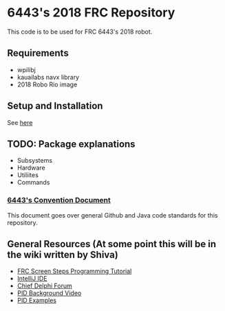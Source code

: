# 6443's 2018 FRC Repository #
This code is to be used for FRC 6443's 2018 robot.
## Requirements ##
* wpilibj 
* kauailabs navx library
* 2018 Robo Rio image
## Setup and Installation ##
See [here](https://github.com/LibertyRobotics/FRC_2018/wiki/Setting-up-the-Programming-Environment)
## TODO: Package explanations ##
* Subsystems 
* Hardware
* Utiliites 
* Commands

### [6443's Convention Document](https://github.com/LibertyRobotics/FRC_2018/wiki/Conventions)
This document goes over general Github and Java code standards for this repository.
## General Resources (At some point this will be in the wiki written by Shiva)
* [FRC Screen Steps Programming Tutorial](https://wpilib.screenstepslive.com/s/currentCS/m/java)
* [IntelliJ IDE](https://www.jetbrains.com/idea/)
* [Chief Delphi Forum](https://www.chiefdelphi.com/forums/portal.php)
* [PID Background Video](https://www.youtube.com/watch?v=UR0hOmjaHp0)
* [PID Examples](https://www.youtube.com/watch?annotation_id=annotation_891845&feature=iv&src_vid=UR0hOmjaHp0&v=XfAt6hNV8XM)

